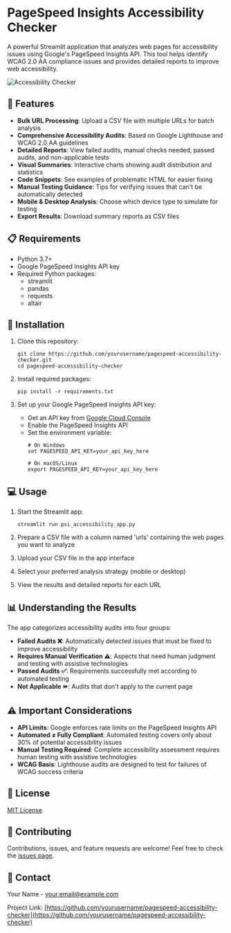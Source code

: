# PageSpeed Insights Accessibility Checker

A powerful Streamlit application that analyzes web pages for accessibility issues using Google's PageSpeed Insights API. This tool helps identify WCAG 2.0 AA compliance issues and provides detailed reports to improve web accessibility.

![Accessibility Checker](https://via.placeholder.com/800x400?text=PSI+Accessibility+Checker)

## 🌟 Features

- **Bulk URL Processing**: Upload a CSV file with multiple URLs for batch analysis
- **Comprehensive Accessibility Audits**: Based on Google Lighthouse and WCAG 2.0 AA guidelines
- **Detailed Reports**: View failed audits, manual checks needed, passed audits, and non-applicable tests
- **Visual Summaries**: Interactive charts showing audit distribution and statistics
- **Code Snippets**: See examples of problematic HTML for easier fixing
- **Manual Testing Guidance**: Tips for verifying issues that can't be automatically detected
- **Mobile & Desktop Analysis**: Choose which device type to simulate for testing
- **Export Results**: Download summary reports as CSV files

## 📋 Requirements

- Python 3.7+
- Google PageSpeed Insights API key
- Required Python packages:
  - streamlit
  - pandas
  - requests
  - altair

## 🚀 Installation

1. Clone this repository:
   ```
   git clone https://github.com/yourusername/pagespeed-accessibility-checker.git
   cd pagespeed-accessibility-checker
   ```

2. Install required packages:
   ```
   pip install -r requirements.txt
   ```

3. Set up your Google PageSpeed Insights API key:
   - Get an API key from [Google Cloud Console](https://console.cloud.google.com/)
   - Enable the PageSpeed Insights API
   - Set the environment variable:
     ```
     # On Windows
     set PAGESPEED_API_KEY=your_api_key_here
     
     # On macOS/Linux
     export PAGESPEED_API_KEY=your_api_key_here
     ```

## 💻 Usage

1. Start the Streamlit app:
   ```
   streamlit run psi_accessibility_app.py
   ```

2. Prepare a CSV file with a column named 'urls' containing the web pages you want to analyze

3. Upload your CSV file in the app interface

4. Select your preferred analysis strategy (mobile or desktop)

5. View the results and detailed reports for each URL

## 📊 Understanding the Results

The app categorizes accessibility audits into four groups:

- **Failed Audits ❌**: Automatically detected issues that must be fixed to improve accessibility
- **Requires Manual Verification ⚠️**: Aspects that need human judgment and testing with assistive technologies
- **Passed Audits ✅**: Requirements successfully met according to automated testing
- **Not Applicable ⏩**: Audits that don't apply to the current page

## ⚠️ Important Considerations

- **API Limits**: Google enforces rate limits on the PageSpeed Insights API
- **Automated ≠ Fully Compliant**: Automated testing covers only about 30% of potential accessibility issues
- **Manual Testing Required**: Complete accessibility assessment requires human testing with assistive technologies
- **WCAG Basis**: Lighthouse audits are designed to test for failures of WCAG success criteria

## 📝 License

[MIT License](LICENSE)

## 🤝 Contributing

Contributions, issues, and feature requests are welcome! Feel free to check the [issues page](https://github.com/yourusername/pagespeed-accessibility-checker/issues).

## 📧 Contact

Your Name - your.email@example.com

Project Link: [https://github.com/yourusername/pagespeed-accessibility-checker](https://github.com/yourusername/pagespeed-accessibility-checker)